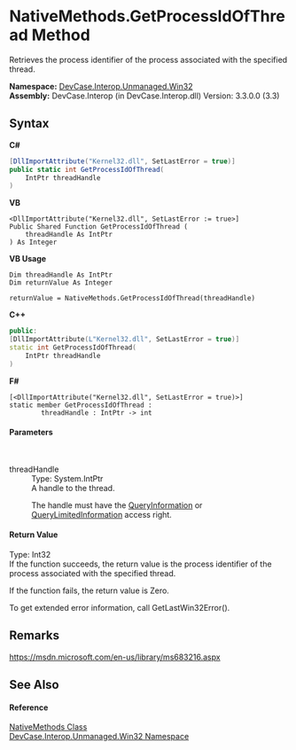 # NativeMethods.GetProcessIdOfThread Method 
 

Retrieves the process identifier of the process associated with the specified thread.

**Namespace:**&nbsp;<a href="N_DevCase_Interop_Unmanaged_Win32">DevCase.Interop.Unmanaged.Win32</a><br />**Assembly:**&nbsp;DevCase.Interop (in DevCase.Interop.dll) Version: 3.3.0.0 (3.3)

## Syntax

**C#**<br />
``` C#
[DllImportAttribute("Kernel32.dll", SetLastError = true)]
public static int GetProcessIdOfThread(
	IntPtr threadHandle
)
```

**VB**<br />
``` VB
<DllImportAttribute("Kernel32.dll", SetLastError := true>]
Public Shared Function GetProcessIdOfThread ( 
	threadHandle As IntPtr
) As Integer
```

**VB Usage**<br />
``` VB Usage
Dim threadHandle As IntPtr
Dim returnValue As Integer

returnValue = NativeMethods.GetProcessIdOfThread(threadHandle)
```

**C++**<br />
``` C++
public:
[DllImportAttribute(L"Kernel32.dll", SetLastError = true)]
static int GetProcessIdOfThread(
	IntPtr threadHandle
)
```

**F#**<br />
``` F#
[<DllImportAttribute("Kernel32.dll", SetLastError = true)>]
static member GetProcessIdOfThread : 
        threadHandle : IntPtr -> int 

```


#### Parameters
&nbsp;<dl><dt>threadHandle</dt><dd>Type: System.IntPtr<br />A handle to the thread. 

 The handle must have the <a href="T_DevCase_Interop_Unmanaged_Win32_Enums_ThreadAccessRights">QueryInformation</a> or <a href="T_DevCase_Interop_Unmanaged_Win32_Enums_ThreadAccessRights">QueryLimitedInformation</a> access right.</dd></dl>

#### Return Value
Type: Int32<br />If the function succeeds, the return value is the process identifier of the process associated with the specified thread. 

 If the function fails, the return value is Zero. 

 To get extended error information, call GetLastWin32Error().

## Remarks
<a href="https://msdn.microsoft.com/en-us/library/ms683216.aspx" target="_blank">https://msdn.microsoft.com/en-us/library/ms683216.aspx</a>

## See Also


#### Reference
<a href="T_DevCase_Interop_Unmanaged_Win32_NativeMethods">NativeMethods Class</a><br /><a href="N_DevCase_Interop_Unmanaged_Win32">DevCase.Interop.Unmanaged.Win32 Namespace</a><br />